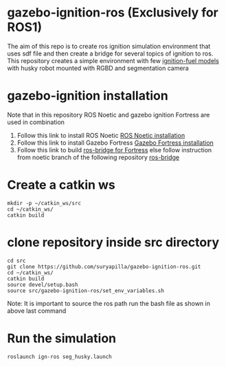 # gazebo-ignition-ros (Exclusively for ROS1)
The aim of this repo is to create ros ignition simulation environment that uses sdf file and then create a bridge for several topics of ignition to ros. This repository creates a simple environment with few [ignition-fuel models](https://app.gazebosim.org/fuel/models) with husky robot mounted with RGBD and segmentation camera

# gazebo-ignition installation
Note that in this repository ROS Noetic and gazebo ignition Fortress are used in combination
1. Follow this link to install ROS Noetic [ROS Noetic installation](https://wiki.ros.org/noetic/Installation/Ubuntu)
2. Follow this link to install Gazebo Fortress [Gazebo Fortress installation](https://gazebosim.org/docs/fortress/install_ubuntu)
3. Follow this link to build [ros-bridge for Fortress](https://gazebosim.org/docs/fortress/ros_integration) else follow instruction from noetic branch of the following repository [ros-bridge](https://github.com/gazebosim/ros_gz/tree/noetic)

# Create a catkin ws

```
mkdir -p ~/catkin_ws/src
cd ~/catkin_ws/
catkin build

```

# clone repository inside src directory


```
cd src
git clone https://github.com/suryapilla/gazebo-ignition-ros.git
cd ~/catkin_ws/
catkin build
source devel/setup.bash
source src/gazebo-ignition-ros/set_env_variables.sh
```
Note: It is important to source the ros path run the bash file as shown in above last command

# Run the simulation
```
roslaunch ign-ros seg_husky.launch
```


